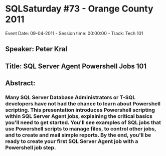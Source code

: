 # SQLSaturday #73 - Orange County 2011
Event Date: 09-04-2011 - Session time: 00:00:00 - Track: Tech 101
## Speaker: Peter Kral
## Title: SQL Server Agent Powershell Jobs 101
## Abstract:
### Many SQL Server Database Administrators or T-SQL developers have not had the chance to learn about Powershell scripting. This presentation introduces Powershell scripting within SQL Server Agent jobs, explaining the critical basics you'll need to get started. You'll see examples of SQL jobs that use Powershell scripts to manage files, to control other jobs, and to create and mail simple reports. By the end, you'll be ready to create your first SQL Server Agent job with a Powershell job step.
